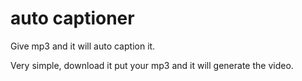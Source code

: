 # auto captioner
Give mp3 and it will auto caption it.

Very simple, download it put your mp3 and it will generate the video.
